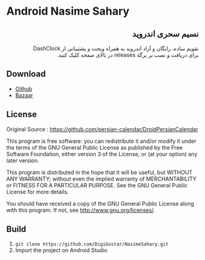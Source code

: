 # Android Nasime Sahary

<div dir=rtl>

## نسیم سحری اندروید

تقویم ساده، رایگان و آزاد اندروید به همراه ویجت و پشتیبانی از DashClock  
برای دریافت و نصب بر برگهٔ releases در بالای صفحه کلیک کنید.

</div>

## Download

- [Github](https://github.com/DigiGostar/NasimeSahary/)
- [Bazaar](https://cafebazaar.ir/app/com.armandl.nasimesahary)

## License

Original Source : https://github.com/persian-calendar/DroidPersianCalendar

This program is free software: you can redistribute it and/or modify 
it under the terms of the GNU General Public License as published by 
the Free Software Foundation, either version 3 of the License, or 
(at your option) any later version.

This program is distributed in the hope that it will be useful, 
but WITHOUT ANY WARRANTY; without even the implied warranty of 
MERCHANTABILITY or FITNESS FOR A PARTICULAR PURPOSE.  See the 
GNU General Public License for more details.

You should have received a copy of the GNU General Public License 
along with this program.  If not, see http://www.gnu.org/licenses/.

## Build

1. `git clone https://github.com/DigiGostar/NasimeSahary.git`
1. Import the project on Android Studio

